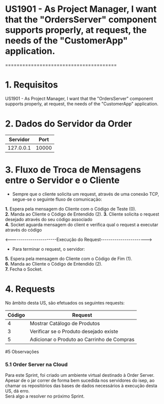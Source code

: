 # US1901 - As Project Manager, I want that the "OrdersServer" component supports properly, at request, the needs of the "CustomerApp" application.
=======================================


# 1. Requisitos

US1901 - As Project Manager, I want that the "OrdersServer" component supports properly, at request, the needs of the "CustomerApp" application.

# 2. Dados do Servidor da Order

| Servidor  | Port  |
|-----------|-------|
| 127.0.0.1 | 10000 |

# 3. Fluxo de Troca de Mensagens entre o Servidor e o Cliente

* Sempre que o cliente solicita um request, através de uma conexão TCP, segue-se o seguinte fluxo de comunicação:

**1.** Espera pela mensagem do Cliente com o Código de Teste (0).  
**2.** Manda ao Cliente o Código de Entendido (2).
**3.** Cliente solicita o request desejado através do seu código associado  
**4.** Socket aguarda mensagem do client e verifica qual o request a executar através do código

<-----------------------Execução do Request----------------------->

* Para terminar o request, o servidor:

**5.** Espera pela mensagem do Cliente com o Código de Fim (1).  
**6.** Manda ao Cliente o Código de Entendido (2).  
**7.** Fecha o Socket.  

# 4. Requests

No âmbito desta US, são efetuados os seguintes requests:

| Código | Request  |
|--------|-------|
| 4      | Mostrar Catálogo de Produtos |
| 3      | Verificar se o Produto desejado existe |
| 5      | Adicionar o Produto ao Carrinho de Compras|


#5 Observações 

### 5.1 Order Server na Cloud

Para este Sprint, foi criado um ambiente virtual destinado à Order Server.  
Apesar de o jar correr de forma bem sucedida nos servidores do isep, ao chamar os repositórios das bases de dados necessários à execução desta US, dá erro.  
Será algo a resolver no próximo Sprint.





